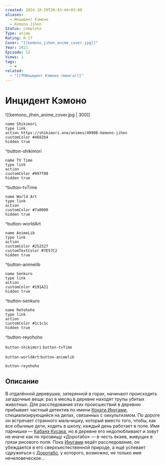 ```yaml
---
created: 2024-10-29T20:43:44+03:00
aliases:
  - Инцидент Кэмоно
  - Kemono Jihen
Status: complete
Type: anime
Rating: R-17
Cover: "[[kemono_jihen_anime_cover.jpg]]"
Year: 2021
Episode: 12
Views: 1
tags:
  - ❤
related:
  - "[[⛩️Инцидент Кэмоно (манга)]]"
---
```


# Инцидент Кэмоно

![[kemono_jihen_anime_cover.jpg | 300]]

```button
name Shikimori
type link
action https://shikimori.one/animes/40908-kemono-jihen
customColor #4682b4
hidden true
```
^button-shikimori

```button
name TV Time
type link
action 
customColor #997f00
hidden true
```
^button-tvTime

```button
name World Art
type link
action 
customColor #7a0000
hidden true
```
^button-worldArt

```button
name AnimeLib
type link
action 
customColor #252527
customTextColor #7E57C2
hidden true
```
^button-animelib

```button
name Senkuro
type link
action 
customColor #191A21
hidden true
```
^button-senkuro

```button
name ReYohoho
type link
action 
customColor #1c1c1c
hidden true
```
^button-reyohoho



`button-shikimori` `button-tvTime`

`button-worldArt` `button-animelib`

`button-reyohoho`

## Описание

В отдалённой деревушке, затерянной в горах, начинают происходить загадочные вещи: раз в месяц в деревне находят трупы убитых животных. Для расследования этих происшествий в деревню прибывает частный детектив по имени [Кохати Инугами](https://shikimori.one/characters/149282-kohachi-inugami), специализирующийся на делах, связанных с оккультизмом. По дороге он встречает странного мальчишку, который вместо того, чтобы, как все обычные дети, ходить в школу, каждый день работает в поле. Имя парнишки — [Кабанэ Кусака](https://shikimori.one/characters/149284-kabane-kusaka), но в деревне его недолюбливают и зовут не иначе как по прозвищу «Доротабо» — в честь ёкаев, живущих в грязи рисового поля. Пока [Инугами](https://shikimori.one/characters/149282-kohachi-inugami) ведёт расследование, он убеждается в его сверхъестественной природе, а ещё успевает сдружиться с [Доротабо](https://shikimori.one/characters/149284-kabane-kusaka), у которого, возможно, не только имя нечеловеческое...
